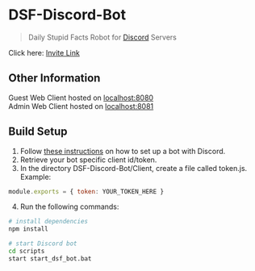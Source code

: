 # DSF-Discord-Bot
>Daily Stupid Facts Robot for [Discord](https://discord.com/) Servers  
  
Click here: [Invite Link](https://discord.com/oauth2/authorize?client_id=733410082607333536&permissions=775945664&scope=bot)
  
## Other Information
Guest Web Client hosted on [localhost:8080](http://localhost:8080/)  
Admin Web Client hosted on [localhost:8081](http://localhost:8081/)
  
## Build Setup
1. Follow [these instructions](https://discordpy.readthedocs.io/en/latest/discord.html) on how to set up a bot with Discord.
2. Retrieve your bot specific client id/token.
3. In the directory DSF-Discord-Bot/Client, create a file called token.js.  
Example:  

``` javascript
module.exports = { token: YOUR_TOKEN_HERE }
```
4. Run the following commands:  

``` bash
# install dependencies
npm install

# start Discord bot
cd scripts  
start start_dsf_bot.bat
```

